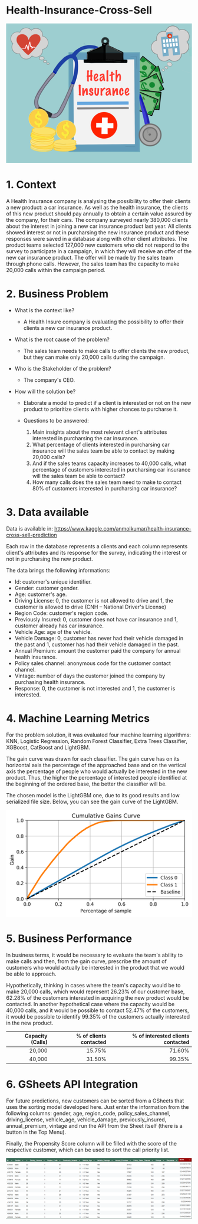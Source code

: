 # Health-Insurance-Cross-Sell

![](img/health_insurance.png)

# 1. Context

A Health Insurance company is analysing the possibility to offer their clients a new product: a car insurance. As well as the health insurance, the clients of this new product should pay annually to obtain a certain value assured by the company, for their cars. The company surveyed nearly 380,000 clients about the interest in joining a new car insurance product last year. All clients showed interest or not in purcharsing the new insurance product and these responses were saved in a database along with other client attributes. The product teams selected 127,000 new customers who did not respond to the survey to participate in a campaign, in which they will receive an offer of the new car insurance product. The offer will be made by the sales team through phone calls. However, the sales team has the capacity to make 20,000 calls within the campaign period.

# 2. Business Problem

* What is the context like?

    * A Health Insure company is evaluating the possibility to offer their clients a new car insurance product.

* What is the root cause of the problem?

    * The sales team needs to make calls to offer clients the new product, but they can make only 20,000 calls during the campaign.

* Who is the Stakeholder of the problem?

    * The company's CEO.

* How will the solution be?

    * Elaborate a model to predict if a client is interested or not on the new product to prioritize clients with higher chances to purcharse it.

    * Questions to be answered:

        1. Main insights about the most relevant client's attributes interested in purcharsing the car insurance.
        2. What percentage of clients interested in purcharsing car insurance will the sales team be able to contact by making 20,000 calls?
        3. And if the sales teams capacity increases to 40,000 calls, what percentage of customers interested in purcharsing car insurance will the sales team be able to contact?
        4. How many calls does the sales team need to make to contact 80% of customers interested in purcharsing car insurance?


# 3. Data available

Data is available in: https://www.kaggle.com/anmolkumar/health-insurance-cross-sell-prediction

Each row in the database represents a clients and each column represents client's attributes and its response for the survey, indicating the interest or not in purcharsing the new product.

The data brings the following informations:

* Id: customer's unique identifier.
* Gender: customer gender.
* Age: customer's age.
* Driving License: 0, the customer is not allowed to drive and 1, the customer is allowed to drive (CNH – National Driver's License)
* Region Code: customer's region code.
* Previously Insured: 0, customer does not have car insurance and 1, customer already has car insurance.
* Vehicle Age: age of the vehicle.
* Vehicle Damage: 0, customer has never had their vehicle damaged in the past and 1, customer has had their vehicle damaged in the past.
* Annual Premium: amount the customer paid the company for annual health insurance.
* Policy sales channel: anonymous code for the customer contact channel.
* Vintage: number of days the customer joined the company by purchasing health insurance.
* Response: 0, the customer is not interested and 1, the customer is interested.

# 4. Machine Learning Metrics

For the problem solution, it was evaluated four machine learning algorithms: KNN, Logistic Regression, Random Forest Classifier, Extra Trees Classifier, XGBoost, CatBoost and LightGBM.

The gain curve was drawn for each classifier. The gain curve has on its horizontal axis the percentage of the approached base and on the vertical axis the percentage of people who would actually be interested in the new product. Thus, the higher the percentage of interested people identified at the beginning of the ordered base, the better the classifier will be.

The chosen model is the LightGBM one, due to its good results and low serialized file size. Below, you can see the gain curve of the LightGBM.

![](img/lgbm_cumulative_gain.png)

# 5. Business Performance

In business terms, it would be necessary to evaluate the team's ability to make calls and then, from the gain curve, prescribe the amount of customers who would actually be interested in the product that we would be able to approach.

Hypothetically, thinking in cases where the team's capacity would be to make 20,000 calls, which would represent 26.23% of our customer base, 62.28% of the customers interested in acquiring the new product would be contacted. In another hypothetical case where the capacity would be 40,000 calls, and it would be possible to contact 52.47% of the customers, it would be possible to identify 99.35% of the customers actually interested in the new product.


|   Capacity (Calls) |   % of clients contacted |   % of interested clients contacted |
|-------------------:|-------------------------:|------------------------------------:|
|     20,000         |        15.75%            |           71.60%                    |
|     40,000         |        31.50%            |           99.35%                    |

# 6. GSheets API Integration

For future predictions, new customers can be sorted from a GSheets that uses the sorting model developed here. Just enter the information from the following columns: gender, age, region_code, policy_sales_channel, driving_license, vehicle_age, vehicle_damage, previously_insured, annual_premium, vintage and run the API from the Sheet itself (there is a button in the Top Menu).

Finally, the Propensity Score column will be filled with the score of the respective customer, which can be used to sort the call priority list.

![](img/gsheets_api_print.png)